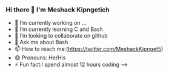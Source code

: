 ### Hi there 👋 I'm Meshack Kipngetich

- 🔭 I’m currently working on ...
- 🌱 I’m currently learning C and Bash
- 👯 I’m looking to collaborate on github
- 💬 Ask me about Bash
- 📫 How to reach me:(https://twitter.com/MeshackKipnget5)
- 😄 Pronouns: He/His
- ⚡ Fun fact:I spend almost 12 hours coding
-->
